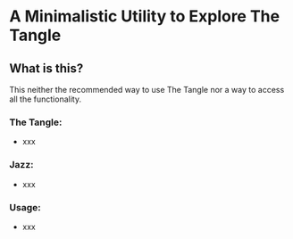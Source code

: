 # A Minimalistic Utility to Explore The Tangle

## What is this?

This neither the recommended way to use The Tangle nor a way to access all the functionality.

### The Tangle:

  * xxx

### Jazz:

  * xxx

### Usage:

  * xxx
